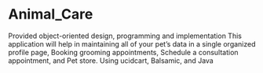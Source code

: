 # Animal_Care
 Provided object-oriented design, programming and implementation 
 This application will help in maintaining all of your pet’s data in a single organized profile page, Booking grooming appointments, Schedule a consultation appointment, and Pet store.
Using ucidcart, Balsamic, and Java
